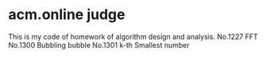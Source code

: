 # acm.online judge
This is my code of homework of algorithm design and analysis.
No.1227 FFT
No.1300 Bubbling bubble
No.1301 k-th Smallest number
